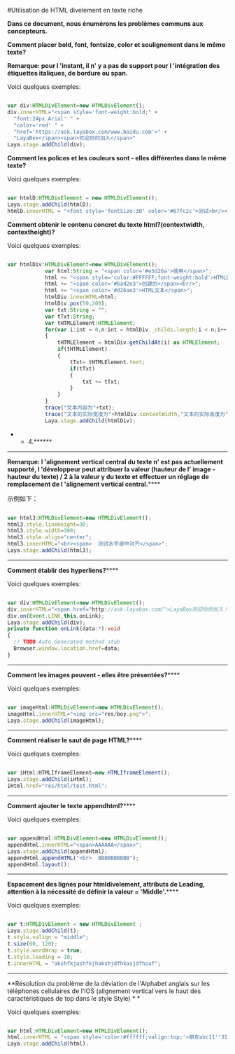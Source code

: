 #Utilisation de HTML divelement en texte riche

**Dans ce document, nous énumérons les problèmes communs aux concepteurs.**

**Comment placer bold, font, fontsize, color et soulignement dans le même texte?**

**Remarque: pour l 'instant, il n' y a pas de support pour l 'intégration des étiquettes italiques, de bordure ou span.**

Voici quelques exemples:


```typescript

var div:HTMLDivElement=new HTMLDivElement();
div.innerHTML="<span style='font-weight:bold;" +
  "font:24px Arial' " +
  "color='red' " +
  "href='https://ask.layabox.com/www.baidu.com'>" +
  "LayaBox</span><span>欢迎你的加入</span>"
Laya.stage.addChild(div);
```


**Comment les polices et les couleurs sont - elles différentes dans le même texte?**

Voici quelques exemples:


```typescript

var htmlD:HTMLDivElement = new HTMLDivElement();
Laya.stage.addChild(htmlD);
htmlD.innerHTML = "<font style='fontSize:30' color='#67fc2c'>测试<br/></font><font style='fontSize:20'>html组件<br/></font>";
```


**Comment obtenir le contenu concret du texte html?(contextwidth, contextheight)?**

Voici quelques exemples:


```typescript

var htmlDiv:HTMLDivElement=new HTMLDivElement();
			var html:String = "<span color='#e3d26a'>使用</span>";
			html += "<span style='color:#FFFFFF;font-weight:bold'>HTMLDivElement</span>";
			html += "<span color='#6ad2e3'>创建的</span><br/>";
			html += "<span color='#d26ae3'>HTML文本</span>";
			htmlDiv.innerHTML=html;
			htmlDiv.pos(50,200);
			var txt:String = "";
			var tTxt:String;
			var tHTMLElement:HTMLElement;
			for(var i:int = 0,n:int = htmlDiv._childs.length;i < n;i++)
			{
				tHTMLElement = htmlDiv.getChildAt(i) as HTMLElement;
				if(tHTMLElement)
				{
					tTxt= tHTMLElement.text;
					if(tTxt)
					{
						txt += tTxt;
					}
				}
			}
			trace("文本内容为"+txt);
			trace("文本的实际宽度为"+htmlDiv.contextWidth,"文本的实际高度为"+htmlDiv.contextHeight)
			Laya.stage.addChild(htmlDiv);
```


* * 4.******
****
**Remarque: l 'alignement vertical central du texte n' est pas actuellement supporté, l 'développeur peut attribuer la valeur (hauteur de l' image - hauteur du texte) / 2 à la valeur y du texte et effectuer un réglage de remplacement de l 'alignement vertical central.******


示例如下：


```typescript

var html3:HTMLDivElement=new HTMLDivElement();
html3.style.lineHeight=30;
html3.style.width=300;
html3.style.align="center";
html3.innerHTML="<br><span>  测试水平居中对齐</span>";
Laya.stage.addChild(html3);
```
****

**Comment établir des hyperliens?******

Voici quelques exemples:


```typescript

var div:HTMLDivElement=new HTMLDivElement();
div.innerHTML="<span href="http://ask.layabox.com/">LayaBox欢迎你的加入！</span>";
div.on(Event.LINK,this,onLink);
Laya.stage.addChild(div);
private function onLink(data:*):void
{
  // TODO Auto Generated method stub
  Browser.window.location.href=data;
}
```
****

**Comment les images peuvent - elles être présentées?******

Voici quelques exemples:


```typescript

var imageHtml:HTMLDivElement=new HTMLDivElement();
imageHtml.innerHTML="<img src="res/boy.png">";
Laya.stage.addChild(imageHtml);
```
****

**Comment réaliser le saut de page HTML?******

Voici quelques exemples:


```typescript

var iHtml:HTMLIframeElement=new HTMLIframeElement();
Laya.stage.addChild(iHtml);
iHtml.href="res/html/test.html";
```
****

**Comment ajouter le texte appendhtml?******

Voici quelques exemples:


```typescript

var appendHtml:HTMLDivElement=new HTMLDivElement();
appendHtml.innerHTML="<span>AAAAAA</span>";
Laya.stage.addChild(appendHtml);
appendHtml.appendHTML("<br>  BBBBBBBBBB");
appendHtml.layout();
```
****

**Espacement des lignes pour htmldivelement, attributs de Leading, attention à la nécessité de définir la valeur = 'Middle'.******

Voici quelques exemples:


```typescript

var t:HTMLDivElement = new HTMLDivElement ;
Laya.stage.addChild(t);
t.style.valign = "middle";
t.size(60, 120);
t.style.wordWrap = true;
t.style.leading = 10;
t.innerHTML = "akshfkjashfkjhakshjdfhkasjdfhsaf";
```
****

**Résolution du problème de la déviation de l'Alphabet anglais sur les téléphones cellulaires de l'IOS (alignement vertical vers le haut des caractéristiques de top dans le style Style) * *

Voici quelques exemples:


```typescript

var html:HTMLDivElement=new HTMLDivElement();
html.innerHTML = "<span style='color:#ffffff;valign:top;'>朋友abc11''31ABC朋友</span><span href='http://www.baidu.com' target='_blank'>百度</span>";
Laya.stage.addChild(html);
```



